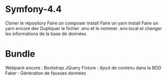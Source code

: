 # Symfony-4.4

Cloner le répository
Faire un composer install
Faire un yarn install
Faire un yarn encore dev
Dupliquer le fichier .env et le nommer .env.local et changer les informations de la base de données

# Bundle

Webpack encore : Bootstrap JQuery
Fixture : Ajout de contenu dans la BDD
Faker : Génération de fausses données
